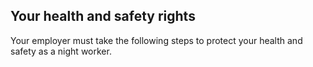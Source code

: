 ##  Your health and safety rights

Your employer must take the following steps to protect your health and safety
as a night worker.
